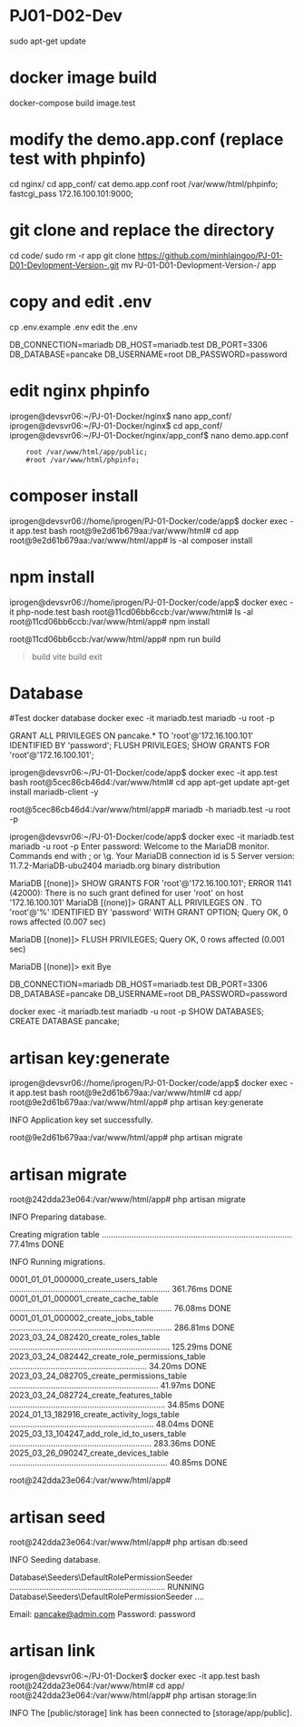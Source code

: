 # PJ01-D02-Dev
sudo apt-get update
# docker image build
docker-compose build image.test

# modify the demo.app.conf  (replace test with phpinfo)
cd nginx/
cd app_conf/
cat demo.app.conf 
 root /var/www/html/phpinfo;
fastcgi_pass 172.16.100.101:9000;

# git clone and replace the directory
cd code/
sudo rm -r app
git clone https://github.com/minhlaingoo/PJ-01-D01-Devlopment-Version-.git
mv PJ-01-D01-Devlopment-Version-/ app

# copy and edit .env
cp .env.example .env
edit the .env

DB_CONNECTION=mariadb
DB_HOST=mariadb.test
DB_PORT=3306
DB_DATABASE=pancake
DB_USERNAME=root
DB_PASSWORD=password

# edit nginx phpinfo
iprogen@devsvr06:~/PJ-01-Docker/nginx$ nano app_conf/
iprogen@devsvr06:~/PJ-01-Docker/nginx$ cd app_conf/
iprogen@devsvr06:~/PJ-01-Docker/nginx/app_conf$ nano demo.app.conf 

        root /var/www/html/app/public;
        #root /var/www/html/phpinfo;

# composer install
iprogen@devsvr06://home/iprogen/PJ-01-Docker/code/app$ docker exec -it app.test bash
root@9e2d61b679aa:/var/www/html# cd app
root@9e2d61b679aa:/var/www/html/app# ls -al
composer install

# npm install
iprogen@devsvr06://home/iprogen/PJ-01-Docker/code/app$ docker exec -it php-node.test bash
root@11cd06bb6ccb:/var/www/html# ls -al
root@11cd06bb6ccb:/var/www/html/app# npm install

root@11cd06bb6ccb:/var/www/html/app# npm run build
> build
> vite build
exit


# Database 
#Test docker database
docker exec -it mariadb.test mariadb -u root -p

GRANT ALL PRIVILEGES ON pancake.* TO 'root'@'172.16.100.101' IDENTIFIED BY 'password';
FLUSH PRIVILEGES;
SHOW GRANTS FOR 'root'@'172.16.100.101';

iprogen@devsvr06:~/PJ-01-Docker/code/app$ docker exec -it app.test bash
root@5cec86cb46d4:/var/www/html# cd app
apt-get update
apt-get install mariadb-client -y

root@5cec86cb46d4:/var/www/html/app# mariadb -h mariadb.test -u root -p

iprogen@devsvr06:~/PJ-01-Docker/code/app$ docker exec -it mariadb.test mariadb -u root -p
Enter password: 
Welcome to the MariaDB monitor.  Commands end with ; or \g.
Your MariaDB connection id is 5
Server version: 11.7.2-MariaDB-ubu2404 mariadb.org binary distribution

MariaDB [(none)]> SHOW GRANTS FOR 'root'@'172.16.100.101';
ERROR 1141 (42000): There is no such grant defined for user 'root' on host '172.16.100.101'
MariaDB [(none)]> GRANT ALL PRIVILEGES ON *.* TO 'root'@'%' IDENTIFIED BY 'password' WITH GRANT OPTION;
Query OK, 0 rows affected (0.007 sec)

MariaDB [(none)]> FLUSH PRIVILEGES;
Query OK, 0 rows affected (0.001 sec)

MariaDB [(none)]> exit
Bye

DB_CONNECTION=mariadb
DB_HOST=mariadb.test
DB_PORT=3306
DB_DATABASE=pancake
DB_USERNAME=root
DB_PASSWORD=password

docker exec -it mariadb.test mariadb -u root -p
SHOW DATABASES;
CREATE DATABASE pancake;


# artisan key:generate
iprogen@devsvr06://home/iprogen/PJ-01-Docker/code/app$ docker exec -it app.test bash
root@9e2d61b679aa:/var/www/html# cd app/ 
root@9e2d61b679aa:/var/www/html/app# php artisan key:generate

   INFO  Application key set successfully.  

root@9e2d61b679aa:/var/www/html/app# php artisan migrate 

# artisan migrate
root@242dda23e064:/var/www/html/app# php artisan migrate  

   INFO  Preparing database.  

  Creating migration table ................................................................................... 77.41ms DONE

   INFO  Running migrations.  

  0001_01_01_000000_create_users_table ...................................................................... 361.76ms DONE
  0001_01_01_000001_create_cache_table ....................................................................... 76.08ms DONE
  0001_01_01_000002_create_jobs_table ....................................................................... 286.81ms DONE
  2023_03_24_082420_create_roles_table ...................................................................... 125.29ms DONE
  2023_03_24_082442_create_role_permissions_table ............................................................ 34.20ms DONE
  2023_03_24_082705_create_permissions_table ................................................................. 41.97ms DONE
  2023_03_24_082724_create_features_table .................................................................... 34.85ms DONE
  2024_01_13_182916_create_activity_logs_table ............................................................... 48.04ms DONE
  2025_03_13_104247_add_role_id_to_users_table .............................................................. 283.36ms DONE
  2025_03_26_090247_create_devices_table ..................................................................... 40.85ms DONE

root@242dda23e064:/var/www/html/app# 
# artisan seed
root@242dda23e064:/var/www/html/app# php artisan db:seed

   INFO  Seeding database.  

  Database\Seeders\DefaultRolePermissionSeeder .................................................................... RUNNING  
  Database\Seeders\DefaultRolePermissionSeeder ....

Email: pancake@admin.com
Password: password

# artisan link
iprogen@devsvr06:~/PJ-01-Docker$ docker exec -it app.test bash
root@242dda23e064:/var/www/html# cd app/
root@242dda23e064:/var/www/html/app# php artisan storage:lin

   INFO  The [public/storage] link has been connected to [storage/app/public].  



